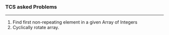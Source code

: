 ### TCS asked Problems
---

1. Find first non-repeating element in a given Array of Integers
2. Cyclically rotate array.